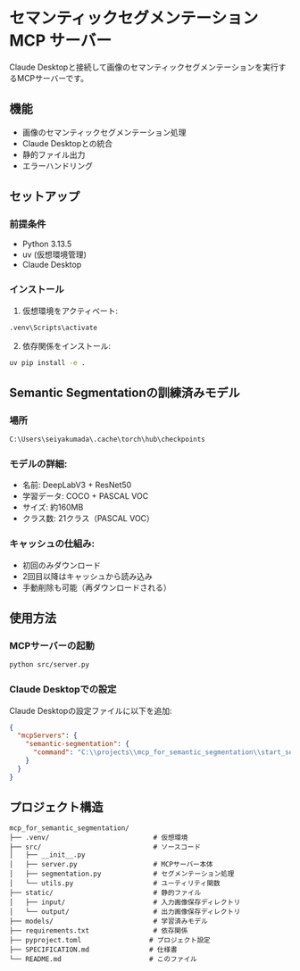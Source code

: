# セマンティックセグメンテーション MCP サーバー

Claude Desktopと接続して画像のセマンティックセグメンテーションを実行するMCPサーバーです。

## 機能

- 画像のセマンティックセグメンテーション処理
- Claude Desktopとの統合
- 静的ファイル出力
- エラーハンドリング

## セットアップ

### 前提条件

- Python 3.13.5
- uv (仮想環境管理)
- Claude Desktop

### インストール

1. 仮想環境をアクティベート:
```bash
.venv\Scripts\activate
```

2. 依存関係をインストール:
```bash
uv pip install -e .
```


## Semantic Segmentationの訓練済みモデル
### 場所
```bash
C:\Users\seiyakumada\.cache\torch\hub\checkpoints
```
### モデルの詳細:
  - 名前: DeepLabV3 + ResNet50
  - 学習データ: COCO + PASCAL VOC
  - サイズ: 約160MB
  - クラス数: 21クラス（PASCAL VOC）

### キャッシュの仕組み:
  - 初回のみダウンロード
  - 2回目以降はキャッシュから読み込み
  - 手動削除も可能（再ダウンロードされる）

## 使用方法

### MCPサーバーの起動

```bash
python src/server.py
```

### Claude Desktopでの設定

Claude Desktopの設定ファイルに以下を追加:

```json
{
  "mcpServers": {
    "semantic-segmentation": {
      "command": "C:\\projects\\mcp_for_semantic_segmentation\\start_server.bat"
    }
  }
}
```

## プロジェクト構造

```
mcp_for_semantic_segmentation/
├── .venv/                          # 仮想環境
├── src/                            # ソースコード
│   ├── __init__.py
│   ├── server.py                   # MCPサーバー本体
│   ├── segmentation.py             # セグメンテーション処理
│   └── utils.py                    # ユーティリティ関数
├── static/                         # 静的ファイル
│   ├── input/                      # 入力画像保存ディレクトリ
│   └── output/                     # 出力画像保存ディレクトリ
├── models/                         # 学習済みモデル
├── requirements.txt                # 依存関係
├── pyproject.toml                 # プロジェクト設定
├── SPECIFICATION.md               # 仕様書
└── README.md                      # このファイル
```


